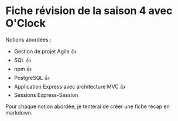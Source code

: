 # Fiche révision de la saison 4 avec O'Clock

Notions abordées :

- Gestion de projet Agile 👍
- SQL 👍
- npm 👍
- PostgreSQL 👍
- Application Express avec architecture MVC 👍
- Sessions Express-Session

Pour chaque notion abordée, je tenterai de créer une fiche récap en markdown.
